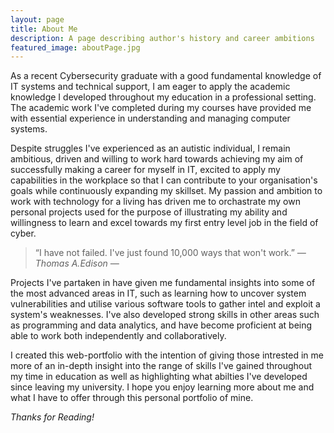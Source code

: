 ```yaml
---
layout: page
title: About Me
description: A page describing author's history and career ambitions
featured_image: aboutPage.jpg
---
```


As a recent Cybersecurity graduate with a good fundamental knowledge of IT systems and technical support, I am eager to apply the academic knowledge I developed throughout my education in a professional setting. The academic work I've completed during my courses have provided me with essential experience in understanding and managing computer systems.

Despite struggles I've experienced as an autistic individual, I remain ambitious, driven and willing to work hard towards achieving my aim of successfully making a career for myself in IT, excited to apply my capabilities in the workplace so that I can contribute to your organisation's goals while continuously expanding my skillset. My passion and ambition to work with technology for a living has driven me to orchastrate my own personal projects used for the purpose of illustrating my ability and willingness to learn and excel towards my first entry level job in the field of cyber.

> “I have not failed. I've just found 10,000 ways that won't work.” <cite>― Thomas A.Edison ―</cite>

Projects I've partaken in have given me fundamental insights into some of the most advanced areas in IT, such as learning how to uncover system vulnerabilities and utilise various software tools to gather intel and exploit a system's weaknesses. I've also developed strong skills in other areas such as programming and data analytics, and have become proficient at being able to work both independently and collaboratively.

I created this web-portfolio with the intention of giving those intrested in me more of an in-depth insight into the range of skills I've gained throughout my time in education as well as highlighting what abilties I've developed since leaving my university. I hope you enjoy learning more about me and what I have to offer through this personal portfolio of mine.

*Thanks for Reading!*
